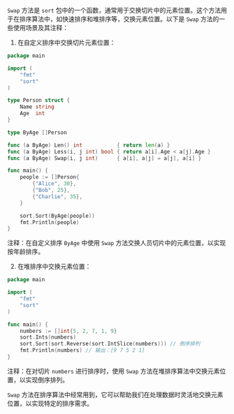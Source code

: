 `Swap` 方法是 `sort` 包中的一个函数，通常用于交换切片中的元素位置。这个方法用于在排序算法中，如快速排序和堆排序等，交换元素位置。以下是 `Swap` 方法的一些使用场景及其注释：

1. 在自定义排序中交换切片元素位置：

```go
package main

import (
    "fmt"
    "sort"
)

type Person struct {
    Name string
    Age  int
}

type ByAge []Person

func (a ByAge) Len() int           { return len(a) }
func (a ByAge) Less(i, j int) bool { return a[i].Age < a[j].Age }
func (a ByAge) Swap(i, j int)      { a[i], a[j] = a[j], a[i] }

func main() {
    people := []Person{
        {"Alice", 30},
        {"Bob", 25},
        {"Charlie", 35},
    }

    sort.Sort(ByAge(people))
    fmt.Println(people)
}
```

注释：在自定义排序 `ByAge` 中使用 `Swap` 方法交换人员切片中的元素位置，以实现按年龄排序。

2. 在堆排序中交换元素位置：

```go
package main

import (
    "fmt"
    "sort"
)

func main() {
    numbers := []int{5, 2, 7, 1, 9}
    sort.Ints(numbers)
    sort.Sort(sort.Reverse(sort.IntSlice(numbers))) // 倒序排列
    fmt.Println(numbers) // 输出：[9 7 5 2 1]
}
```

注释：在对切片 `numbers` 进行排序时，使用 `Swap` 方法在堆排序算法中交换元素位置，以实现倒序排列。

`Swap` 方法在排序算法中经常用到，它可以帮助我们在处理数据时灵活地交换元素位置，以实现特定的排序需求。